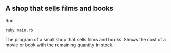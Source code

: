 ## A shop that sells films and books
Run
```
ruby main.rb
```

The program of a small shop that sells films and books. Shows the cost of a movie or book with the remaining quantity in stock.
